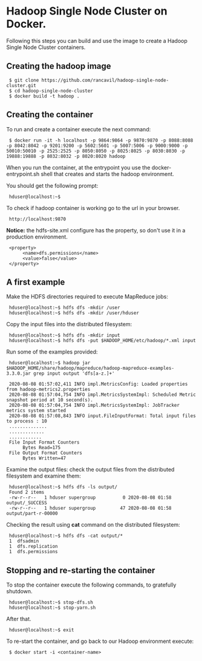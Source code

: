 # Hadoop Single Node Cluster on Docker.

Following this steps you can build and use the image to create a Hadoop Single Node Cluster containers.

## Creating the hadoop image

     $ git clone https://github.com/rancavil/hadoop-single-node-cluster.git
     $ cd hadoop-single-node-cluster
     $ docker build -t hadoop .

## Creating the container

To run and create a container execute the next command:

     $ docker run -it -h localhost -p 9864:9864 -p 9870:9870 -p 8088:8088 -p 8042:8042 -p 9201:9200 -p 5602:5601 -p 5007:5006 -p 9000:9000 -p 50010:50010 -p 2525:2525 -p 8050:8050 -p 8025:8025 -p 8030:8030 -p 19888:19888 -p 8032:8032 -p 8020:8020 hadoop 

When you run the container, at the entrypoint you use the docker-entrypoint.sh shell that creates and starts the hadoop environment.

You should get the following prompt:

     hduser@localhost:~$ 

To check if hadoop container is working go to the url in your browser.

     http://localhost:9870

**Notice:** the hdfs-site.xml configure has the property, so don't use it in a production environment.

     <property>
          <name>dfs.permissions</name>
          <value>false</value>
     </property>

## A first example

Make the HDFS directories required to execute MapReduce jobs:

     hduser@localhost:~$ hdfs dfs -mkdir /user
     hduser@localhost:~$ hdfs dfs -mkdir /user/hduser

Copy the input files into the distributed filesystem:
      
     hduser@localhost:~$ hdfs dfs -mkdir input
     hduser@localhost:~$ hdfs dfs -put $HADOOP_HOME/etc/hadoop/*.xml input

Run some of the examples provided:

     hduser@localhost:~$ hadoop jar $HADOOP_HOME/share/hadoop/mapreduce/hadoop-mapreduce-examples-3.3.0.jar grep input output 'dfs[a-z.]+'

     2020-08-08 01:57:02,411 INFO impl.MetricsConfig: Loaded properties from hadoop-metrics2.properties
     2020-08-08 01:57:04,754 INFO impl.MetricsSystemImpl: Scheduled Metric snapshot period at 10 second(s).
     2020-08-08 01:57:04,754 INFO impl.MetricsSystemImpl: JobTracker metrics system started
     2020-08-08 01:57:08,843 INFO input.FileInputFormat: Total input files to process : 10
     ..............
     .............
     ............
     File Input Format Counters 
          Bytes Read=175
     File Output Format Counters 
          Bytes Written=47

Examine the output files: check the output files from the distributed filesystem and examine them:

     hduser@localhost:~$ hdfs dfs -ls output/
     Found 2 items
     -rw-r--r--   1 hduser supergroup          0 2020-08-08 01:58 output/_SUCCESS
     -rw-r--r--   1 hduser supergroup         47 2020-08-08 01:58 output/part-r-00000

Checking the result using **cat** command on the distributed filesystem:

     hduser@localhost:~$ hdfs dfs -cat output/*
     1	dfsadmin
     1	dfs.replication
     1	dfs.permissions


## Stopping and re-starting the container

To stop the container execute the following commands, to gratefully shutdown.

     hduser@localhost:~$ stop-dfs.sh
     hduser@localhost:~$ stop-yarn.sh

After that.

     hduser@localhost:~$ exit

To re-start the container, and go back to our Hadoop environment execute:

     $ docker start -i <container-name>


